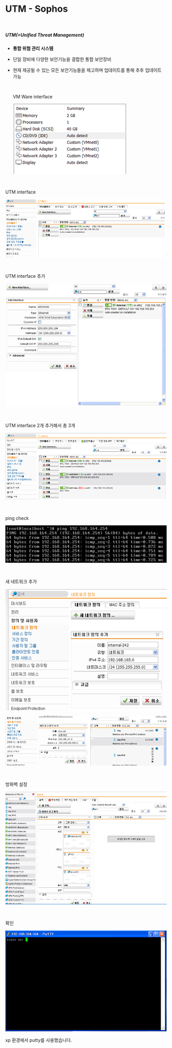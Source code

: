 # UTM - Sophos

<br>

##### UTM(=Unified Threat Management)

- **통합 위협 관리 시스템**

- 단일 장비에 다양한 보안기능을 결합한 통합 보안장비

- 현재 제공될 수 있는 모든 보안기능들을 제고하며 업데이트를 통해 추후 업데이트 가능

  <br>

  VM Ware interface

  ![2022-09-13-01기본설정](../images/2022-09-13-UTMSophos/2022-09-13-01기본설정.PNG)

<br>

UTM interface

![2022-09-13-02인터페이스](../images/2022-09-13-UTMSophos/2022-09-13-02인터페이스.PNG)

<br>

UTM interface 추가

![2022-09-13-03인터페이스생성](../images/2022-09-13-UTMSophos/2022-09-13-03인터페이스생성.PNG)

<br>

UTM interface 2개 추가해서 총 3개

![2022-09-13-05총3개](../images/2022-09-13-UTMSophos/2022-09-13-05총3개.PNG)

<br>

ping check

![2022-09-13-06ping](../images/2022-09-13-UTMSophos/2022-09-13-06ping.PNG)

<br>

새 네트워크 추가

![2022-09-13-07새네트워크](../images/2022-09-13-UTMSophos/2022-09-13-07새네트워크.PNG)

![2022-09-13-08새네트워크](../images/2022-09-13-UTMSophos/2022-09-13-08새네트워크.PNG)

<br>

방화벽 설정

![2022-09-13-09방화벽](../images/2022-09-13-UTMSophos/2022-09-13-09방화벽.PNG)

<br>

확인

![2022-09-13-10확인](../images/2022-09-13-UTMSophos/2022-09-13-10확인.PNG)

xp 환경에서 putty를 사용했습니다.

<br>


